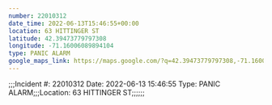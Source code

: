 ```yaml
---
number: 22010312
date_time: 2022-06-13T15:46:55+00:00
location: 63 HITTINGER ST
latitude: 42.39473779797308
longitude: -71.16006089894104
type: PANIC ALARM
google_maps_link: https://maps.google.com/?q=42.39473779797308,-71.16006089894104
---
```


;;;Incident #: 22010312  Date: 2022-06-13 15:46:55   Type: PANIC ALARM;;;Location: 63 HITTINGER ST;;;;;;

